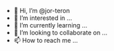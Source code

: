 - 👋 Hi, I’m @jor-teron
- 👀 I’m interested in ...
- 🌱 I’m currently learning ...
- 💞️ I’m looking to collaborate on ...
- 📫 How to reach me ...

<!---
jor-teron/jor-teron is a ✨ special ✨ repository because its `README.md` (this file) appears on your GitHub profile.
You can click the Preview link to take a look at your changes.
--->
